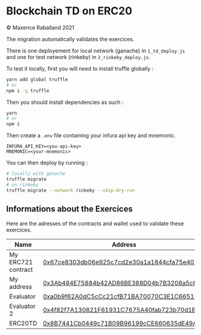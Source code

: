 # Blockchain TD on ERC20

&copy; Maxence Raballand 2021

The migration automatically validates the exercices.

There is one deployement for local network (ganache) in `1_td_deploy.js` and one for test network (rinkeby) in `2_rinkeby_deploy.js`.

To test it locally, first you will need to install truffle globally :

```bash
yarn add global truffle
# or
npm i -g truffle
```

Then you should install dependencies as such :

```bash
yarn
# or
npm i
```

Then create a `.env` file containing your infura api key and mnemonic.

```
INFURA_API_KEY=<you-api-key>
MNEMONIC=<your-mnemonic>
```

You can then deploy by running :

```bash
# locally with ganache
truffle migrate
# on rinkeby
truffle migrate --network rinkeby --skip-dry-run
```

## Informations about the Exercices

Here are the adresses of the contracts and wallet used to validate these exercices.

| Name | Address |
| --- | --- |
| My ERC721 contract | [0x67ce8303db06e925c7cd2e30a1a1844cfa75e407](https://rinkeby.etherscan.io/address/0x67ce8303db06e925c7cd2e30a1a1844cfa75e407) |
| My address | [0x3Ab484E75884b42AD86BE388D04b7B3208a5c6cD](https://rinkeby.etherscan.io/address/0x3Ab484E75884b42AD86BE388D04b7B3208a5c6cD) |
| Evaluator | [0xa0b9f62A0dC5cCc21cfB71BA70070C3E1C66510E](https://rinkeby.etherscan.io/address/0xa0b9f62A0dC5cCc21cfB71BA70070C3E1C66510E) |
| Evaluator 2 | [0x4f82f7A130821F61931C7675A40fab723b70d1B8](https://rinkeby.etherscan.io/address/0x4f82f7A130821F61931C7675A40fab723b70d1B8) |
| ERC20TD | [0x8B7441Cb0449c71B09B96199cCE660635dE49A1D](https://rinkeby.etherscan.io/address/0x8B7441Cb0449c71B09B96199cCE660635dE49A1D) |
